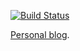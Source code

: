 [![Build Status](https://travis-ci.org/gtpedrosa/gtpedrosa.github.io.svg?branch=code)](https://travis-ci.org/gtpedrosa/gtpedrosa.github.io)

[Personal blog](http://gtpedrosa.github.io/).
